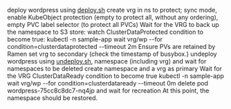 deploy wordpress using [deploy.sh](deploy.sh)
create vrg in ns to protect; sync mode, enable KubeObject protection (empty to protect all, without any ordering), empty PVC label selector (to protect all PVCs)
Wait for the VRG to back up the namespace to S3 store: watch ClusterDataProtected condition to become true:
kubectl -n sample-app wait vrg/wp --for condition=clusterdataprotected --timeout 2m
Ensure PVs are retained by Ramen
set vrg to secondary (check the timestamp of busybox.)
undeploy wordpress using [undeploy.sh](undeploy.sh), namespace (including vrg) and wait for namespaces to be deleted
create namespace and a vrg as primary 
Wait for the VRG ClusterDataReady condition to become true
kubectl -n sample-app wait vrg/wp --for condition=clusterdataready --timeout 0m
delete pod wordpress-75cc8c8dc7-nq4jp and wait for recreation
At this point, the namespace should be restored. 
